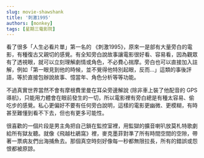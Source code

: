 ```yaml
---
slug: movie-shawshank
title: '刺激1995'
authors: [monkey]
tags: [星期三電影院]
---
```


看了很多「人生必看片單」第一名的 《刺激1995》，原來一是部有大量旁白的電影，有種復古又親切的感覺。<!-- truncate -->有全知旁白說故事讓電影很好看、容易看，因為觀眾有了透視眼，就可以立刻理解劇情或角色，不必費心揣摩。旁白也可以直接加入註解，例如「第一眼見到他的時候，並不覺得他特別起眼，反而...」這類的事後評語，等於直接包辦說故事、憶當年、角色分析等等功能。
 
不過真實世界當然不會有摩根費里曼在耳朵旁邊解說 (除非車上裝了他配音的 GPS 導航)，只能用力體會在眼前發生的一切，所以電影裡有旁白總是有種太容易、偷吃步的感覺。私心更偏好不要有任何旁白說明，這樣的電影更幽微、更模糊，有時甚至難懂到看不下去，但也有更多可能性。

很喜歡的一個片段是男主角把自己鎖在監控室裡，用監獄的擴音喇叭放莫札特歌劇給所有獄友聽。就像《飛越杜鵑窩》裡，麥克墨菲對準了所有時間空間的空隙，帶著一票病友們出海捕魚去。那個真空時刻好像每一秒都無限拉長，所有的錯誤或怨恨都被原諒。